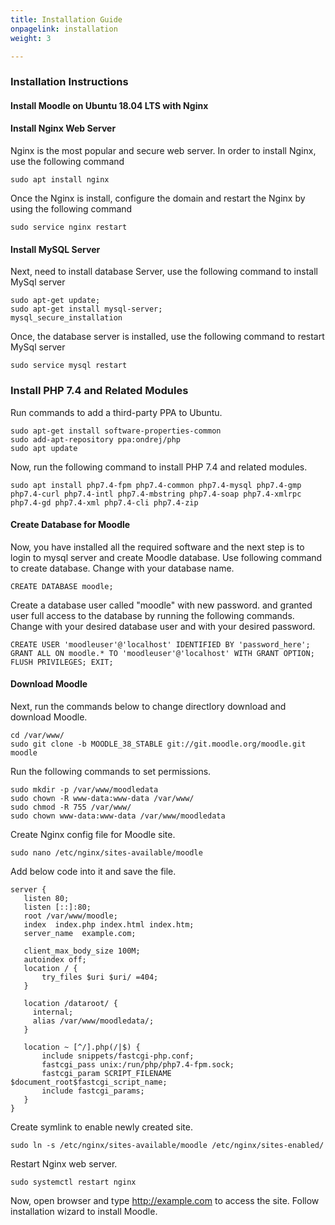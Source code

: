 ```yaml
---
title: Installation Guide
onpagelink: installation
weight: 3

---
```


### Installation Instructions

#### Install Moodle on Ubuntu 18.04 LTS with Nginx

#### Install Nginx Web Server

Nginx is the most popular and secure web server. In order to install Nginx, use the following command

 ```
 sudo apt install nginx 
```

Once the Nginx is install, configure the domain and restart the Nginx by using the following command

 ```
 sudo service nginx restart 
```

#### Install MySQL Server

Next, need to install database Server, use the following command to install MySql server

 ```
sudo apt-get update;  
sudo apt-get install mysql-server; 
mysql_secure_installation 
```

Once, the database server is installed, use the following command to restart MySql server

 ```
sudo service mysql restart 
```

### Install PHP 7.4 and Related Modules

Run commands to add a third-party PPA to Ubuntu.

 ```
sudo apt-get install software-properties-common
sudo add-apt-repository ppa:ondrej/php
sudo apt update
```

Now, run the following command to install PHP 7.4 and related modules.

 ```
sudo apt install php7.4-fpm php7.4-common php7.4-mysql php7.4-gmp php7.4-curl php7.4-intl php7.4-mbstring php7.4-soap php7.4-xmlrpc php7.4-gd php7.4-xml php7.4-cli php7.4-zip
```

#### Create Database for Moodle

Now, you have installed all the required software and the next step is to login to mysql server and create Moodle database. Use following command to create database. Change with your database name.

 ```
CREATE DATABASE moodle; 
```

Create a database user called "moodle" with new password. and granted user full access to the database by running the following commands. Change with your desired database user and with your desired password.

 ```
CREATE USER 'moodleuser'@'localhost' IDENTIFIED BY 'password_here'; 
GRANT ALL ON moodle.* TO 'moodleuser'@'localhost' WITH GRANT OPTION;
FLUSH PRIVILEGES; EXIT;
```

#### Download Moodle

Next, run the commands below to change directlory download and download Moodle.

 ```
cd /var/www/
sudo git clone -b MOODLE_38_STABLE git://git.moodle.org/moodle.git moodle

```

Run the following commands to set permissions.

 ```
sudo mkdir -p /var/www/moodledata
sudo chown -R www-data:www-data /var/www/
sudo chmod -R 755 /var/www/
sudo chown www-data:www-data /var/www/moodledata

```

Create Nginx config file for Moodle site.

 ```
sudo nano /etc/nginx/sites-available/moodle

```

Add below code into it and save the file.

 ```
server {
    listen 80;
    listen [::]:80;
    root /var/www/moodle;
    index  index.php index.html index.htm;
    server_name  example.com;

    client_max_body_size 100M;
    autoindex off;
    location / {
        try_files $uri $uri/ =404;
    }

    location /dataroot/ {
      internal;
      alias /var/www/moodledata/;
    }

    location ~ [^/].php(/|$) {
        include snippets/fastcgi-php.conf;
        fastcgi_pass unix:/run/php/php7.4-fpm.sock;
        fastcgi_param SCRIPT_FILENAME $document_root$fastcgi_script_name;
        include fastcgi_params;
    }
}

```

Create symlink to enable newly created site.

 ```
sudo ln -s /etc/nginx/sites-available/moodle /etc/nginx/sites-enabled/

```

Restart Nginx web server.

 ```
sudo systemctl restart nginx

```

Now, open browser and type http://example.com to access the site. Follow installation wizard to install Moodle.
